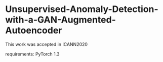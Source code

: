 # Unsupervised-Anomaly-Detection-with-a-GAN-Augmented-Autoencoder
This work was accepted in ICANN2020

requirements:
PyTorch 1.3
